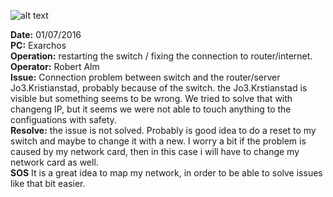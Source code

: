 ![alt text](https://raw.githubusercontent.com/Exarchiasghost/CompTechDoumentations/master/Exarchos%20Tower%20Exarchias%20windows%207/photos%20Exarchos/20160627%20DLink.JPG "D-link connected to exarchos")
    

**Date:** 01/07/2016  
**PC:** Exarchos  
**Operation:** restarting the switch / fixing the connection to router/internet.  
**Operator:** Robert Alm  
**Issue:** Connection problem between switch and the router/server Jo3.Kristianstad, probably because of the switch. the Jo3.Krstianstad is visible but something seems to be wrong. We tried to solve that with changeng IP,  but it seems we were not able to touch anything to the configuations with safety.  
**Resolve:** the issue is not solved. Probably is good idea to do a reset to my switch and maybe to change it with a new. I worry a bit if the problem is caused by my network card, then in this case i will have to change my network card as well.  
**SOS** It is a great idea to map my network, in order to be able to solve issues like that bit easier.